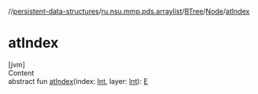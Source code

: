 //[persistent-data-structures](../../../index.md)/[ru.nsu.mmp.pds.arraylist](../../index.md)/[BTree](../index.md)/[Node](index.md)/[atIndex](at-index.md)



# atIndex  
[jvm]  
Content  
abstract fun [atIndex](at-index.md)(index: [Int](https://kotlinlang.org/api/latest/jvm/stdlib/kotlin/-int/index.html), layer: [Int](https://kotlinlang.org/api/latest/jvm/stdlib/kotlin/-int/index.html)): [E](index.md)  



